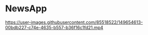 # NewsApp


https://user-images.githubusercontent.com/85518522/149654613-00bdb227-c74e-4635-b557-b36f16c1fd21.mp4

